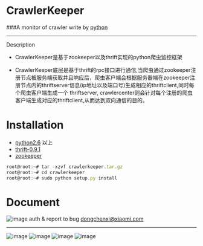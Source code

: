 # CrawlerKeeper


###A monitor of crawler write by [python](http://www.python.org/)

---------
Description

- CrawlerKeeper是基于zookeeper以及thrift实现的python爬虫监控框架

- CrawlerKeeper底层是基于thrift的rpc接口进行通信,当爬虫通过zookeeper注册节点被服务端获取并且响应后，爬虫客户端会根据服务器端在zookeeper注册节点内的thriftserver信息(ip地址以及端口号)生成相应的thriftclient,同时每个爬虫客户端生成一个 thriftserver, crawlercenter则会针对每个注册的爬虫客户端生成对应的thriftclient,从而达到双向通信的目的。

# Installation

 * [python2.6](http://www.python.org) 以上
 * [thrift-0.9,1](http://thrift.apache.org/)
 * [zookeeper](http://zookeeper.apache.org/)
 
 ```javascript
 root@root:~# tar -xzvf crawlerkeeper.tar.gz
 root@root:~# cd crawlerkeeper
 root@root:~# sudo python setup.py install
 ```
 
# Document
![image](http://image.box.xiaomi.com/mfsv2/download/s010/p01blhfKGYR3/uzw18E7TrejVkA.jpg)
auth & report to bug [dongchenxi@xiaomi.com](http://image.box.xiaomi.com/mfsv2/download/s010/p01blhfKGYR3/uzw18E7TrejVkA.jpg)


----------
 ![image](http://image.box.xiaomi.com/mfsv2/download/s010/p01HYtmMj49e/g0DcsHAxyqvKSF.png)
 ![image](http://image.box.xiaomi.com/mfsv2/download/s010/p01nu0ccKWdA/soPspvseEROHHd.png)
 ![image](http://image.box.xiaomi.com/mfsv2/download/s010/p01UnrOoUv9T/QMUEBIfXcjtjb7.png)
 ![image](http://image.box.xiaomi.com/mfsv2/download/s010/p01AaHTB8kQ3/kMV5ng7A7BtK8J.png)
 
